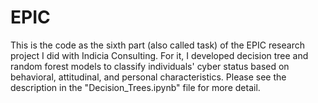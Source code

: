 # EPIC
This is the code as the sixth part (also called task) of the EPIC research project I did with Indicia Consulting. For it, I developed decision tree and random forest models to classify individuals' cyber status based on behavioral, attitudinal, and personal characteristics. Please see the description in the "Decision_Trees.ipynb" file for more detail. 
